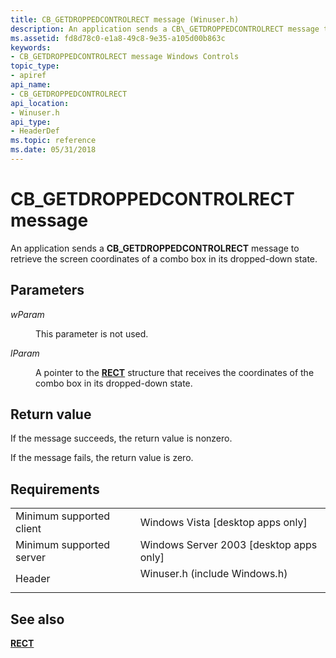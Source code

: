 ```yaml
---
title: CB_GETDROPPEDCONTROLRECT message (Winuser.h)
description: An application sends a CB\_GETDROPPEDCONTROLRECT message to retrieve the screen coordinates of a combo box in its dropped-down state.
ms.assetid: fd8d78c0-e1a8-49c8-9e35-a105d00b863c
keywords:
- CB_GETDROPPEDCONTROLRECT message Windows Controls
topic_type:
- apiref
api_name:
- CB_GETDROPPEDCONTROLRECT
api_location:
- Winuser.h
api_type:
- HeaderDef
ms.topic: reference
ms.date: 05/31/2018
---
```


# CB\_GETDROPPEDCONTROLRECT message

An application sends a **CB\_GETDROPPEDCONTROLRECT** message to retrieve the screen coordinates of a combo box in its dropped-down state.

## Parameters

<dl> <dt>

*wParam* 
</dt> <dd>

This parameter is not used.

</dd> <dt>

*lParam* 
</dt> <dd>

A pointer to the [**RECT**](/previous-versions//dd162897(v=vs.85)) structure that receives the coordinates of the combo box in its dropped-down state.

</dd> </dl>

## Return value

If the message succeeds, the return value is nonzero.

If the message fails, the return value is zero.

## Requirements



|                                     |                                                                                                          |
|-------------------------------------|----------------------------------------------------------------------------------------------------------|
| Minimum supported client<br/> | Windows Vista \[desktop apps only\]<br/>                                                           |
| Minimum supported server<br/> | Windows Server 2003 \[desktop apps only\]<br/>                                                     |
| Header<br/>                   | <dl> <dt>Winuser.h (include Windows.h)</dt> </dl> |



## See also

<dl> <dt>

[**RECT**](/previous-versions//dd162897(v=vs.85))
</dt> </dl>

 


